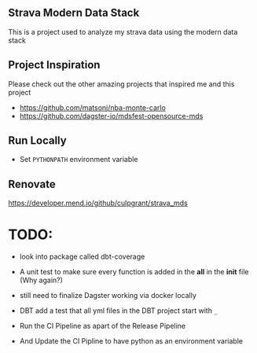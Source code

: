 ## Strava Modern Data Stack
This is a project used to analyze my strava data using the modern data stack

## Project Inspiration
Please check out the other amazing projects that inspired me and this project
- https://github.com/matsonj/nba-monte-carlo
- https://github.com/dagster-io/mdsfest-opensource-mds

## Run Locally
- Set `PYTHONPATH` environment variable

## Renovate
https://developer.mend.io/github/culpgrant/strava_mds

# TODO:
- look into package called dbt-coverage
- A unit test to make sure every function is added in the __all__ in the __init__ file (Why again?)

- still need to finalize Dagster working via docker locally
- DBT add a test that all yml files in the DBT project start with `_`
- Run the CI Pipeline as apart of the Release Pipeline
- And Update the CI Pipline to have python as an environment variable
